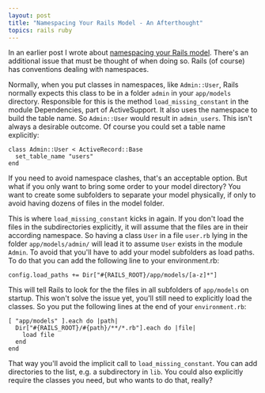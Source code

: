 ```yaml
---
layout: post
title: "Namespacing Your Rails Model - An Afterthought"
topics: rails ruby
---
```

In an earlier post I wrote about <a href="http://www.paperplanes.de/archives/2007/4/27/namespace_your_rails_model/">namespacing your Rails model</a>. There's an additional issue that must be thought of when doing so. Rails (of course) has conventions dealing with namespaces.

Normally, when you put classes in namespaces, like `Admin::User`, Rails normally expects this class to be in a folder `admin` in your `app/models` directory. Responsible for this is the method `load_missing_constant` in the module Dependencies, part of ActiveSupport. It also uses the namespace to build the table name. So `Admin::User` would result in `admin_users`. This isn't always a desirable outcome. Of course you could set a table name explicitly:

    class Admin::User < ActiveRecord::Base
      set_table_name "users"
    end

If you need to avoid namespace clashes, that's an acceptable option. But what if you only want to bring some order to your model directory? You want to create some subfolders to separate your model physically, if only to avoid having dozens of files in the model folder.

This is where `load_missing_constant` kicks in again. If you don't load the files in the subdirectories explicitly, it will assume that the files are in their according namespace. So having a class `User` in a file `user.rb` lying in the folder `app/models/admin/` will lead it to assume `User` exists in the module `Admin`. To avoid that you'll have to add your model subfolders as load paths. To do that you can add the following line to your environment.rb:

    config.load_paths += Dir["#{RAILS_ROOT}/app/models/[a-z]*"]

This will tell Rails to look for the the files in all subfolders of `app/models` on startup. This won't solve the issue yet, you'll still need to explicitly load the classes. So you put the following lines at the end of your `environment.rb`:

    [ "app/models" ].each do |path|
      Dir["#{RAILS_ROOT}/#{path}/**/*.rb"].each do |file|
        load file
      end
    end

That way you'll avoid the implicit call to `load_missing_constant`. You can add directories to the list, e.g. a subdirectory in `lib`. You could also explicitly require the classes you need, but who wants to do that, really?